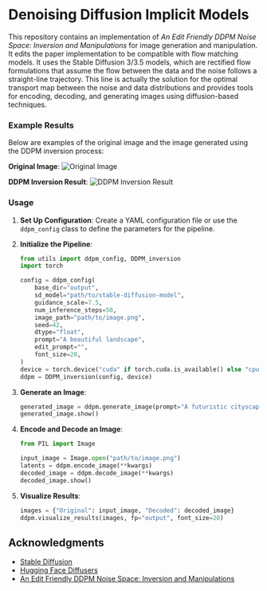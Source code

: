 # Denoising Diffusion Implicit Models

This repository contains an implementation of *An Edit Friendly DDPM Noise Space: Inversion and Manipulations* for image generation and manipulation. It edits the paper implementation to be compatible with flow matching models. It uses the Stable Diffusion 3/3.5 models, which are rectified flow formulations that assume the flow between the data and the noise follows a straight-line trajectory. This line is actually the solution for the optimal transport map between the noise and data distributions and provides tools for encoding, decoding, and generating images using diffusion-based techniques.

### Example Results

Below are examples of the original image and the image generated using the DDPM inversion process:

**Original Image**:
![Original Image](original_image.png)

**DDPM Inversion Result**:
![DDPM Inversion Result](ddpm_inversion_result.png)

### Usage

1. **Set Up Configuration**:
   Create a YAML configuration file or use the `ddpm_config` class to define the parameters for the pipeline.

2. **Initialize the Pipeline**:
   ```python
   from utils import ddpm_config, DDPM_inversion
   import torch

   config = ddpm_config(
       base_dir="output",
       sd_model="path/to/stable-diffusion-model",
       guidance_scale=7.5,
       num_inference_steps=50,
       image_path="path/to/image.png",
       seed=42,
       dtype="float",
       prompt="A beautiful landscape",
       edit_prompt="",
       font_size=20,
   )
   device = torch.device("cuda" if torch.cuda.is_available() else "cpu")
   ddpm = DDPM_inversion(config, device)
   ```

3. **Generate an Image**:
   ```python
   generated_image = ddpm.generate_image(prompt="A futuristic cityscape")
   generated_image.show()
   ```

4. **Encode and Decode an Image**:
   ```python
   from PIL import Image

   input_image = Image.open("path/to/image.png")
   latents = ddpm.encode_image(**kwargs)
   decoded_image = ddpm.decode_image(**kwargs)
   decoded_image.show()
   ```

5. **Visualize Results**:
   ```python
   images = {"Original": input_image, "Decoded": decoded_image}
   ddpm.visualize_results(images, fp="output", font_size=20)
   ```

## Acknowledgments

- [Stable Diffusion](https://github.com/CompVis/stable-diffusion)
- [Hugging Face Diffusers](https://github.com/huggingface/diffusers)
- [An Edit Friendly DDPM Noise Space: Inversion and Manipulations](https://arxiv.org/abs/2304.06140)